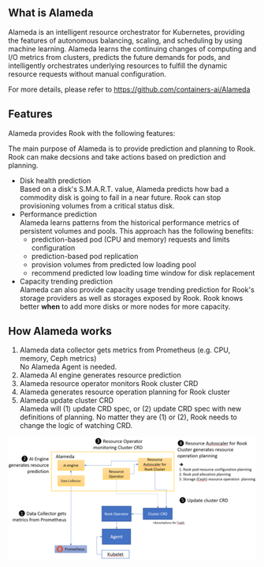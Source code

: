 ## What is Alameda

Alameda is an intelligent resource orchestrator for Kubernetes, providing the features of autonomous balancing, scaling, and scheduling by using machine learning. Alameda learns the continuing changes of computing and I/O metrics from clusters, predicts the future demands for pods, and intelligently orchestrates underlying resources to fulfill the dynamic resource requests without manual configuration.

For more details, please refer to https://github.com/containers-ai/Alameda

## Features

Alameda provides Rook with the following features:

The main purpose of Alameda is to provide prediction and planning to Rook. Rook can make decsions and take actions based on prediction and planning.

- Disk health prediction  
    Based on a disk's S.M.A.R.T. value, Alameda predicts how bad a commodity disk is going to fail in a near future. Rook can stop provisioning volumes from a critical status disk.
- Performance prediction  
    Alameda learns patterns from the historical performance metrics of persistent volumes and pools. This approach has the following benefits:
    - prediction-based pod (CPU and memory) requests and limits configuration
    - prediction-based pod replication
    - provision volumes from predicted low loading pool
    - recommend predicted low loading time window for disk replacement
- Capacity trending prediction  
    Alameda can also provide capacity usage trending prediction for Rook's storage providers as well as storages exposed by Rook. Rook knows better **when** to add more disks or more nodes for more capacity.

## How Alameda works

1. Alameda data collector gets metrics from Prometheus (e.g. CPU, memory, Ceph metrics)  
No Alameda Agent is needed.
2. Alameda AI engine generates resource prediction
3. Alameda resource operator monitors Rook cluster CRD
4. Alameda generates resource operation planning for Rook cluster
5. Alameda update cluster CRD  
Alameda will (1) update CRD spec, or (2) update CRD spec with new definitions of planning. No matter they are (1) or (2), Rook needs to change the logic of watching CRD.

![work_flow](./Alameda_work_with_Rook.png)

